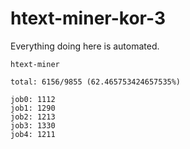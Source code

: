# htext-miner-kor-3

Everything doing here is automated.

```
htext-miner

total: 6156/9855 (62.465753424657535%)

job0: 1112
job1: 1290
job2: 1213
job3: 1330
job4: 1211
```